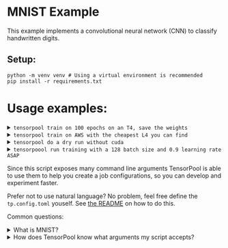 # MNIST Example

This example implements a convolutional neural network (CNN) to classify handwritten digits.

## Setup:
```
python -m venv venv # Using a virtual environment is recommended
pip install -r requirements.txt
```

# Usage examples:
<details>
<summary><code>tensorpool train on 100 epochs on an T4, save the weights</code></summary>

Generated `tp.config.toml`:
```toml
commands = [
    "pip install -r requirements.txt",
    "python mnist.py --epochs 100 --save-model",
]
optimization_priority = "PRICE"
gpu = "T4"
```
This will run your job on the cheapest T4 instance across all cloud providers and regions
</details>

<details>
<summary><code>tensorpool train on AWS with the cheapest L4 you can find</code></summary>

Generated `tp.config.toml`:
```toml
commands = [
    "pip install -r requirements.txt",
    "python mnist.py",
]
optimization_priority = "PRICE"
gpu = "L4"
cloud = "AWS"
```
This will run your job on the cheapest L4 instance across all AWS regions

For this example you'll want to save your weights as well, otherwise you'll lose them! You should specify the `--save-model` flag like in the previous example.
</details>


<details>
<summary><code>tensorpool do a dry run without cuda</code></summary>

Generated `tp.config.toml`:
```toml
commands = [
    "pip install -r requirements.txt",
    "python mnist.py --dry-run --no-cuda",
]
optimization_priority = "PRICE"
```
Dry runs are useful for testing your setup and code without doing a full training run.

TensorPool will run your job on the cheapest instance across all cloud providers and regions
</details>

<details>
<summary><code>tensorpoool run training with a 128 batch size and 0.9 learning rate ASAP</code></summary>

Generated `tp.config.toml`:
```toml
commands = [
    "pip install -r requirements.txt",
    "python mnist.py --batch-size 128 --lr 0.9",
]
optimization_priority = "TIME"
```
This will run training on the fastest available instance across all cloud providers and regions.

Since no GPU is specified, TensorPool will choose the fastest available instance type in the nearest region / cloud provider.
</details>

Since this script exposes many command line arguments TensorPool is able to use them to help you create a job configurations, so you can develop and experiment faster.

Prefer not to use natural language? No problem, feel free define the `tp.config.toml` youself. See [the README](https://github.com/tensorpool/tensorpool?tab=readme-ov-file#configuration) on how to do this.


Common questions:
<details>
<summary>What is MNIST?</summary>
<br>
MNIST is a dataset of handwritten digits that is commonly used for training computer vision models. It's considered the "hello world" of machine learning.
</details>
<details>
<summary>How does TensorPool know what arguments my script accepts?</summary>
<br>
TensorPool detects the command line arguments accepted by your script. This means all command line arguments you define in your code (like batch size, learning rate, etc.) become available through TensorPool's natural language interface without any additional configuration.
</details>
